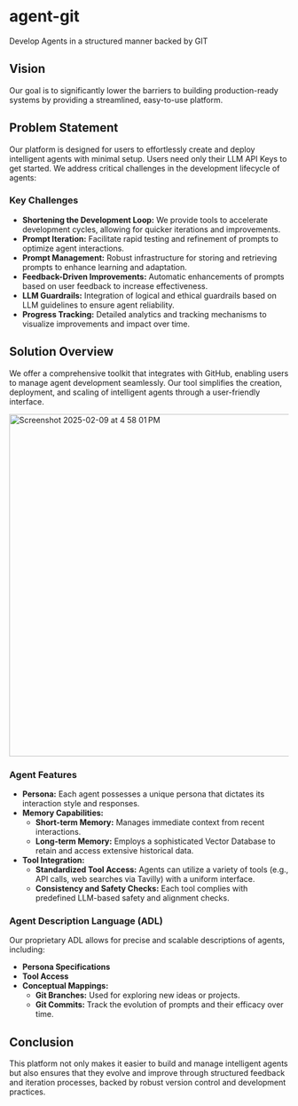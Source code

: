 # agent-git
Develop Agents in a structured manner backed by GIT

## Vision
Our goal is to significantly lower the barriers to building production-ready systems by providing a streamlined, easy-to-use platform.

## Problem Statement
Our platform is designed for users to effortlessly create and deploy intelligent agents with minimal setup. Users need only their LLM API Keys to get started. We address critical challenges in the development lifecycle of agents:

### Key Challenges
- **Shortening the Development Loop:** We provide tools to accelerate development cycles, allowing for quicker iterations and improvements.
- **Prompt Iteration:** Facilitate rapid testing and refinement of prompts to optimize agent interactions.
- **Prompt Management:** Robust infrastructure for storing and retrieving prompts to enhance learning and adaptation.
- **Feedback-Driven Improvements:** Automatic enhancements of prompts based on user feedback to increase effectiveness.
- **LLM Guardrails:** Integration of logical and ethical guardrails based on LLM guidelines to ensure agent reliability.
- **Progress Tracking:** Detailed analytics and tracking mechanisms to visualize improvements and impact over time.

## Solution Overview
We offer a comprehensive toolkit that integrates with GitHub, enabling users to manage agent development seamlessly. Our tool simplifies the creation, deployment, and scaling of intelligent agents through a user-friendly interface.

<img width="616" alt="Screenshot 2025-02-09 at 4 58 01 PM" src="https://github.com/user-attachments/assets/41de08d1-3125-46ed-8d34-79f67606f36b" />


### Agent Features
- **Persona:** Each agent possesses a unique persona that dictates its interaction style and responses.
- **Memory Capabilities:**
  - **Short-term Memory:** Manages immediate context from recent interactions.
  - **Long-term Memory:** Employs a sophisticated Vector Database to retain and access extensive historical data.
- **Tool Integration:**
  - **Standardized Tool Access:** Agents can utilize a variety of tools (e.g., API calls, web searches via Tavilly) with a uniform interface.
  - **Consistency and Safety Checks:** Each tool complies with predefined LLM-based safety and alignment checks.

### Agent Description Language (ADL)
Our proprietary ADL allows for precise and scalable descriptions of agents, including:
- **Persona Specifications**
- **Tool Access**
- **Conceptual Mappings:**
  - **Git Branches:** Used for exploring new ideas or projects.
  - **Git Commits:** Track the evolution of prompts and their efficacy over time.

## Conclusion
This platform not only makes it easier to build and manage intelligent agents but also ensures that they evolve and improve through structured feedback and iteration processes, backed by robust version control and development practices.
